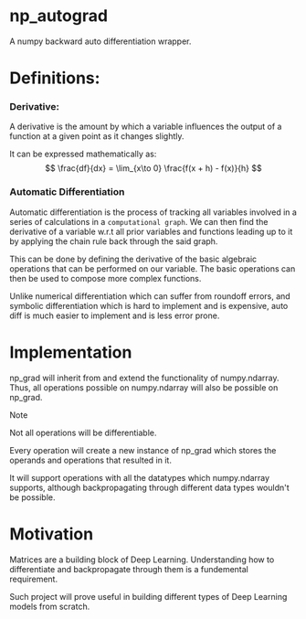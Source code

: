 # np_autograd
A numpy backward auto differentiation wrapper.


# Definitions: 

### Derivative:

A derivative is the amount by which a variable influences the output of a function at a given point as it changes slightly.

It can be expressed mathematically as:
$$
\frac{df}{dx} = \lim_{x\to 0} \frac{f(x + h) - f(x)}{h}
$$

### Automatic Differentiation

Automatic differentiation is the process of tracking all variables involved in a series of calculations in a `computational graph`. We can then find the derivative of a variable w.r.t all prior variables and functions leading up to it by applying the chain rule back through the said graph.

This can be done by defining the derivative of the basic algebraic operations that can be performed on our variable. The basic operations can then be used to compose more complex functions.

Unlike numerical differentiation which can suffer from roundoff errors, and symbolic differentiation which is hard to implement and is expensive, auto diff is much easier to implement and is less error prone.


# Implementation

np_grad will inherit from and extend the functionality of numpy.ndarray. Thus, all operations possible on numpy.ndarray will also be possible on np_grad.

> [!NOTE]
> Not all operations will be differentiable.

Every operation will create a new instance of np_grad which stores the operands and operations that resulted in it.

It will support operations with all the datatypes which numpy.ndarray supports, although backpropagating through different data types wouldn't be possible.


# Motivation

Matrices are a building block of Deep Learning. Understanding how to differentiate and backpropagate through them is a fundemental requirement.

Such project will prove useful in building different types of Deep Learning models from scratch.